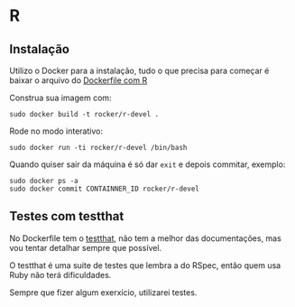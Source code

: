 R
==
Instalação
--

Utilizo o Docker para a instalação, tudo o que precisa para começar é baixar o arquivo do [Dockerfile com R][docker_r]

Construa sua imagem com:

    sudo docker build -t rocker/r-devel .

Rode no modo interativo:

    sudo docker run -ti rocker/r-devel /bin/bash

Quando quiser sair da máquina é só dar `exit` e depois commitar, exemplo:

    sudo docker ps -a
    sudo docker commit CONTAINNER_ID rocker/r-devel

Testes com testthat
--
No Dockerfile tem o [testthat][testthat], não tem a melhor das documentações, mas vou tentar detalhar sempre que possível.

O testthat é uma suite de testes que lembra a do RSpec, então quem usa Ruby não terá dificuldades.

Sempre que fizer algum exerxício, utilizarei testes.

[docker_r]: https://github.com/vagnerzampieri/docker-files/blob/master/r/debian/r-devel/Dockerfile
[testthat]: https://github.com/hadley/testthat
